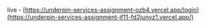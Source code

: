 live - [https://underpin-services-assignment-ozb4.vercel.app/login](https://underpin-services-assignment-jf11-fd2junyz1.vercel.app/)
